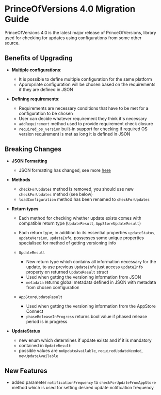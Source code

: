 # PrinceOfVersions 4.0 Migration Guide

PrinceOfVersions 4.0 is the latest major release of PrinceOfVersions, library used for checking for updates using configurations from some other source.

## Benefits of Upgrading

* **Multiple configurations:**

  * It is possible to define multiple configuration for the same platform
  * Appropriate configuration will be chosen based on the requirements if they are defined in JSON


* **Defining requirements:**

  * Requirements are necessary conditions that have to be met for a configuration to be chosen
  * User can decide whatever requirement they think it's necessary
  * `addRequirement` method used to provide requirement check closure
  * `required_os_version` built-in support for checking if required OS version requirement is met as long it is defined in JSON

## Breaking Changes

* **JSON Formatting**

  * JSON formatting has changed, see more [here](JSON.md)
  

* **Methods**

  * `checkForUpdates` method is removed, you should use new `checkForUpdates` method (see below)
  * `loadConfiguration` method has been renamed to `checkForUpdates`


* **Return types**

  * Each method for checking whether update exists comes with compatible return type (`UpdateResult`, `AppStoreUpdateResult`)
  * Each return type, in addition to its essential properties `updateStatus`, `updateVersion`, `updateInfo`, possesses some unique properties specialised for method of getting versioning info

  * `UpdateResult`

    * New return type which contains all information necessary for the update, to use previous `UpdateInfo` just access `updateInfo` property on returned `UpdateResult` struct
    * Used when getting the versioning information from JSON
    * `metadata` returns global metadata defined in JSON with metadata from chosen configuration

  * `AppStoreUpdateResult`

    * Used when getting the versioning information from the AppStore Connect
    * `phaseReleaseInProgress` returns bool value if phased release period is in progress


* **UpdateStatus**

  * new enum which determines if update exists and if it is mandatory
  * contained in `UpdateResult`
  * possible values are `noUpdateAvailable`, `requiredUpdateNeeded`, `newUpdateAvailable`

## New Features

* added parameter `notificationFrequency` to `checkForUpdateFromAppStore` method which is used for setting desired update notification frequency
